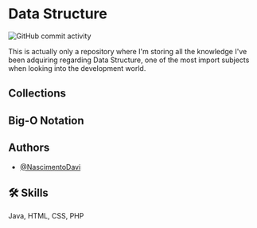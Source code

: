 
# Data Structure

![GitHub commit activity](https://img.shields.io/github/commit-activity/t/NascimentoDavi/data_structure?color=violet)

This is actually only a repository where I'm storing all the knowledge I've been adquiring regarding Data Structure, one of the most import subjects when looking into the development world.

## Collections

## Big-O Notation

## Authors

- [@NascimentoDavi](https://www.github.com/NascimentoDavi)

## 🛠 Skills
Java, HTML, CSS, PHP

